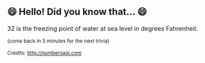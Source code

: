 ## 😄 Hello! Did you know that... 😄
32 is the freezing point of water at sea level in degrees Fahrenheit.

<sup>(come back in 5 minutes for the next trivia)</sup>


<sup>Credits: http://numbersapi.com</sup>
